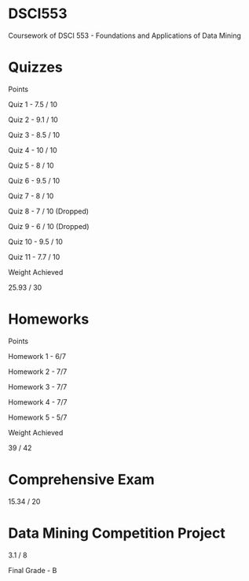 # DSCI553
Coursework of DSCI 553 - Foundations and Applications of Data Mining


# Quizzes 

Points

Quiz 1 - 7.5 / 10

Quiz 2 - 9.1 / 10

Quiz 3 - 8.5 / 10

Quiz 4 - 10 / 10

Quiz 5 - 8 / 10

Quiz 6 - 9.5 / 10

Quiz 7 - 8 / 10

Quiz 8 - 7 / 10 (Dropped)

Quiz 9 - 6 / 10 (Dropped)

Quiz 10 - 9.5 / 10

Quiz 11 - 7.7 / 10

Weight Achieved

25.93 / 30 

# Homeworks

Points

Homework 1 - 6/7

Homework 2 - 7/7

Homework 3 - 7/7

Homework 4 - 7/7

Homework 5 - 5/7

Weight Achieved

39 / 42

# Comprehensive Exam

15.34 / 20

# Data Mining Competition Project 

3.1 / 8


Final Grade  - B 
